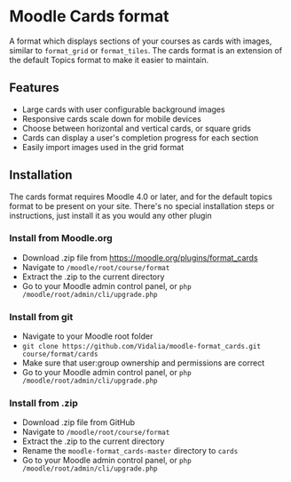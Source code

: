 # Moodle Cards format
A format which displays sections of your courses as cards with images, similar to `format_grid` or `format_tiles`.
The cards format is an extension of the default Topics format to make it easier to maintain.

## Features
- Large cards with user configurable background images
- Responsive cards scale down for mobile devices 
- Choose between horizontal and vertical cards, or square grids
- Cards can display a user's completion progress for each section
- Easily import images used in the grid format

## Installation
The cards format requires Moodle 4.0 or later, and for the default topics format to be present on your site.
There's no special installation steps or instructions, just install it as you would any other plugin

### Install from Moodle.org
- Download .zip file from https://moodle.org/plugins/format_cards
- Navigate to `/moodle/root/course/format`
- Extract the .zip to the current directory
- Go to your Moodle admin control panel, or `php /moodle/root/admin/cli/upgrade.php`

### Install from git
- Navigate to your Moodle root folder
- `git clone https://github.com/Vidalia/moodle-format_cards.git course/format/cards`
- Make sure that user:group ownership and permissions are correct
- Go to your Moodle admin control panel, or `php /moodle/root/admin/cli/upgrade.php`

### Install from .zip
- Download .zip file from GitHub
- Navigate to `/moodle/root/course/format`
- Extract the .zip to the current directory
- Rename the `moodle-format_cards-master` directory to `cards`
- Go to your Moodle admin control panel, or `php /moodle/root/admin/cli/upgrade.php`
